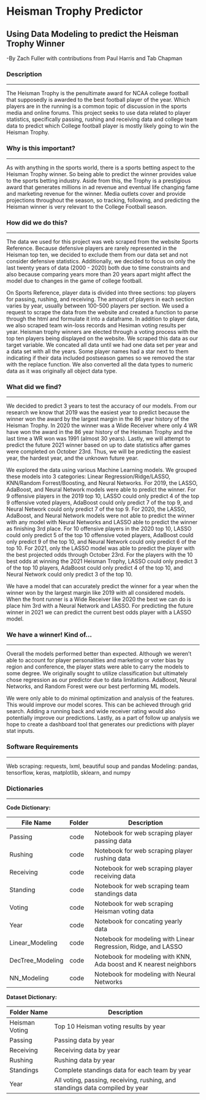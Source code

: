 # Heisman Trophy Predictor
## Using Data Modeling to predict the Heisman Trophy Winner
-By Zach Fuller with contributions from Paul Harris and Tab Chapman

### Description
---
The Heisman Trophy is the penultimate award for NCAA college football that supposedly is awarded to the best football player of the year. Which players are in the running is a common topic of discussion in the sports media and online forums. This project seeks to use data related to player statistics, specifically passing, rushing and receiving data and college team data to predict which College football player is mostly likely going to win the Heisman Trophy.


### Why is this important?
---
As with anything in the sports world, there is a sports betting aspect to the Heisman Trophy winner. So being able to predict the winner provides value to the sports betting industry. Aside from this, the Trophy is a prestigious award that generates millions in ad revenue and eventual life changing fame and marketing revenue for the winner. Media outlets cover and provide projections throughout the season, so tracking, following, and predicting the Heisman winner is very relevant to the College Football season.


### How did we do this?
---
The data we used for this project was web scraped from the website Sports Reference. Because defensive players are rarely represented in the Heisman top ten, we decided to exclude them from our data set and not consider defensive statistics. Additionally, we decided to focus on only the last twenty years of data (2000 - 2020) both due to time constraints and also because comparing years more than 20 years apart might affect the model due to changes in the game of college football. 

On Sports Reference, player data is divided into three sections: top players for passing, rushing, and receiving. The amount of players in each section varies by year, usually between 100-500 players per section. We used a request to scrape the data from the website and created a function to parse through the html and formulate it into a dataframe. In addition to player data, we also scraped team win-loss records and Hesiman voting results per year. Heisman trophy winners are elected through a voting process with the top ten players being displayed on the website. We scraped this data as our target variable. We concated all data until we had one data set per year and a data set with all the years. Some player names had a star next to them indicating if their data included postseason games so we removed the star with the replace function. We also converted all the data types to numeric data as it was originally all object data type. 


### What did we find?
---
We decided to predict 3 years to test the accuracy of our models. From our research we know that 2019 was the easiest year to predict because the winner won the award by the largest margin in the 86 year history of the Heisman Trophy. In 2020 the winner was a Wide Receiver where only 4 WR have won the award in the 86 year history of the Heisman Trophy and the last time a WR won was 1991 (almost 30 years). Lastly, we will attempt to predict the future 2021 winner based on up to date statistics after games were completed on October 23rd. Thus, we will be predicting the easiest year, the hardest year, and the unknown future year.

We explored the data using various Machine Learning models. We grouped these models into 3 categories: Linear Regression/Ridge/LASSO, KNN/Random Forrest/Boosting, and Neural Networks. For 2019, the LASSO, AdaBoost, and Neural Network models were able to predict the winner. For 9 offensive players in the 2019 top 10, LASSO could only predict 4 of the top 9 offensive voted players, AdaBoost could only predict 7 of the top 9, and Neural Network could only predict 7 of the top 9. For 2020, the LASSO, AdaBoost, and Neural Network models were not able to predict the winner with any model with Neural Networks and LASSO able to predict the winner as finishing 3rd place. For 10 offensive players in the 2020 top 10, LASSO could only predict 5 of the top 10 offensive voted players, AdaBoost could only predict 9 of the top 10, and Neural Network could only predict 6 of the top 10. For 2021, only the LASSO model was able to predict the player with the best projected odds through October 23rd. For the players with the 10 best odds at winning the 2021 Heisman Trophy, LASSO could only predict 3 of the top 10 players, AdaBoost could only predict 4 of the top 10, and Neural Network could only predict 3 of the top 10.

We have a model that can accurately predict the winner for a year when the winner won by the largest margin like 2019 with all considered models. When the front runner is a Wide Receiver like 2020 the best we can do is place him 3rd with a Neural Network and LASSO. For predicting the future winner in 2021 we can predict the current best odds player with a LASSO model.


### We have a winner! Kind of...
---
Overall the models performed better than expected. Although we weren’t able to account for player personalities and marketing or voter bias by region and conference, the player stats were able to carry the models to some degree. We originally sought to utilize classification but ultimately chose regression as our predictor due to data limitations. AdaBoost, Neural Networks, and Random Forest were our best performing ML models. 

We were only able to do minimal optimization and analysis of the features. This would improve our model scores. This can be achieved through grid search. Adding a running back and wide receiver rating would also potentially improve our predictions. Lastly, as a part of follow up analysis we hope to create a dashboard tool that generates our predictions with player stat inputs. 


### Software Requirements
---
Web scraping: requests, lxml, beautiful soup and pandas 
Modeling: pandas, tensorflow, keras, matplotlib, sklearn, and numpy


### Dictionaries
---
**Code Dictionary:**

|File Name|Folder|Description|
|---|---|---|
|Passing|code|Notebook for web scraping player passing data| 
|Rushing|code|Notebook for web scraping player rushing data|
|Receiving|code|Notebook for web scraping player receiving data|
|Standing|code|Notebook for web scraping team standings data|
|Voting|code|Notebook for web scraping Heisman voting data|
|Year|code|Notebook for concating yearly data|
|Linear_Modeling|code|Notebook for modeling with Linear Regression, Ridge, and LASSO|
|DecTree_Modeling|code|Notebook for modeling with KNN, Ada boost and K nearest neighbors|
|NN_Modeling|code|Notebook for modeling with Neural Networks|


**Dataset Dictionary:**

|Folder Name|Description|
|---|---|
|Heisman Voting|Top 10 Heisman voting results by year|
|Passing|Passing data by year|
|Receiving|Receiving data by year|
|Rushing|Rushing data by year|
|Standings|Complete standings data for each team by year|
|Year|All voting, passing, receiving, rushing, and standings data compiled by year|

